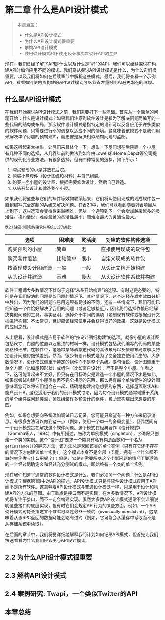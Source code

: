 # 第二章 什么是API设计模式

> 本章涵盖：
> - 什么是API设计模式
> - 为什么API设计模式很重要
> - 解构API设计模式
> - 使用设计模式和不使用设计模式来设计API的差异

现在，我们已经了解了API是什么以及什么是“好”的API，我们可以继续探讨在构建API时如何应用不同的模式。我们将从探讨API设计模式是什么，为什么它们很重要，以及我们将如何在后续章节中解析这些模式。最后，我们将查看一个示例API，看看如何使用预构建的API设计模式可以节省大量时间和避免潜在的麻烦。

## 什么是API设计模式

在我们开始探讨API设计模式之前，我们需要打下一些基础。首先从一个简单的问题开始：什么是设计模式？如果我们注意到软件设计是指为了解决问题而编写的一些代码的结构或布局，那么软件设计模式是指特定的设计可以反复应用于许多类似的软件问题，只需要进行小的调整以适应不同的情境。这意味着该模式不是我们用来解决单个问题的预构建库，而更像是解决相似结构问题的蓝图。

如果这听起来太抽象，让我们来具体化一下，想象一下我们想在后院建一个小屋。有几种不同的选择，从几百年前的做法到如今由Lowe's和Home Depot等公司提供的现代化专业方法。有很多选择，但有四种常见的选择，如下所示：

1. 购买预制的小屋并放在后院。
2. 购买小屋套件（设计图纸和材料）并自己组装。
3. 购买一套小屋的设计图，根据需要修改设计，然后自己建造。
4. 从头开始设计和建造整个小屋。

如果我们将这些与它们的软件等效物联系起来，它们将从使用现成的现成软件包一直到编写完全定制的系统来解决问题。在表2.1中，我们可以看到随着列表项目从上到下，这些选项会变得越来越困难，但从一个选项到下一个会增加越来越多的灵活性。换句话说，难度最低的灵活性最小，而难度最大的灵活性最大。

<small>表2.1 建造小屋和构建软件系统方式的类比</small>

| 选项 | 困难度 | 灵活度 | 对应的软件构件选项 |
| --- | --- | --- | --- |
| 购买预制的小屋 | 简单 | 无 | 直接使用现成的软件包 |
| 购买套件组装 | 比较简单 | 很小 | 自定义现成的软件包 |
| 按照现成设计图建造 | 一般 | 一般 | 从设计文档开始构建 |
| 从头设计并建造 | 困难 | 最大 | 从头设计软件系统并构建 |

软件工程师大多数情况下倾向于选择“从头开始构建”的选项。有时这是必要的，特别是在我们解决的问题是新问题的情况下。其他情况下，这个选择在成本效益分析中胜出，因为我们的问题与易用选项有足够的不同。还有一些情况下，我们可能已经知道一个库恰好解决了我们的问题（或者足够接近），因此我们选择依赖已经解决类似问题的工具。事实证明，选择介于中间的选项（定制现有软件或根据设计文档进行构建）不太常见，但却应该经常使用并会获得很好的效果。这就是设计模式的应用之处。

从上层看，设计模式是应用于软件的“按设计图纸构建”的选项。就像小屋的设计图包括尺寸、门窗的位置以及屋顶的材料一样，设计模式包括我们编写的代码的某些规格和细节。在软件中，这通常意味着指定代码的高级布局以及依赖布局来解决特定设计问题的细微差别。然而，很少有设计模式是为了完全独立使用而生的。大多数情况下，设计模式侧重于特定的组件而不是整个系统。换句话说，设计图侧重于单个方面（比如屋顶形状）或组件（比如窗户设计），而不是整个小屋。乍看之下，这可能看起来不太好，但只有在目标确实是建造一个小屋的情况下才是如此。如果您尝试构建与小屋类似但不完全相同的东西，那么拥有每个单独组件的设计图意味着您可以将它们组合在一起，精确地构建出您想要的东西，选择屋顶形状A和窗户设计B。这也适用于我们的设计模式讨论，因为每个设计模式通常侧重于系统的单个组件或问题类型，通过组装许多预设计的组件，帮助您构建出您想要的东西。

例如，如果您想要向系统添加调试日志记录，您可能只希望有一种方法来记录消息。有很多方法可以做到这一点（例如，使用一个单一的全局变量），但偶然间有一个设计模式旨在解决这个软件问题。这个模式在经典著作《设计模式》（Gamma等人，1994）中有所描述，被称为单例模式（singleton），它确保只创建一个类的实例。这个“设计图”要求一个类具有私有构造函数和一个名为`getInstance()`的静态方法，该方法总是返回该类的单个实例（只有在它还不存在的情况下才创建该单个实例）。这个模式本身不是全部（毕竟，拥有一个什么都不做的单例类有什么用呢？）；但是，它是在需要解决这个小型问题的情况下要遵循的一个经过明确定义和经过充分测试的模式，即始终有一个类的单个实例。

现在我们知道了通常的软件设计模式是什么，我们必须问一个问题：什么是API设计模式？根据第1章中对API的描述，API设计模式只是将软件设计模式应用于API而不是所有软件。这意味着API设计模式与普通设计模式一样，只是用于设计和构建API的方法的蓝图。由于重点是接口而不是实现，在大多数情况下，API设计模式将专注于接口，而不一定会构建实现。虽然大多数API设计模式通常不会详细说明这些接口的底层实现，但有时它们会规定API行为的某些方面。例如，一个API设计模式可能会指定某个RPC可以是最终一致的（eventually consistent），这意味着从该RPC返回的数据可能会略有过时（例如，它可能会从缓存中读取而不是从存储系统中读取）。

在后面的章节中，我们将更详细地解释我们计划如何记录API模式，但首先让我们快速看看为什么我们应该关心API设计模式。

## 2.2 为什么API设计模式很重要

## 2.3 解构API设计模式

## 2.4 案例研究: Twapi，一个类似Twitter的API

## 本章总结
